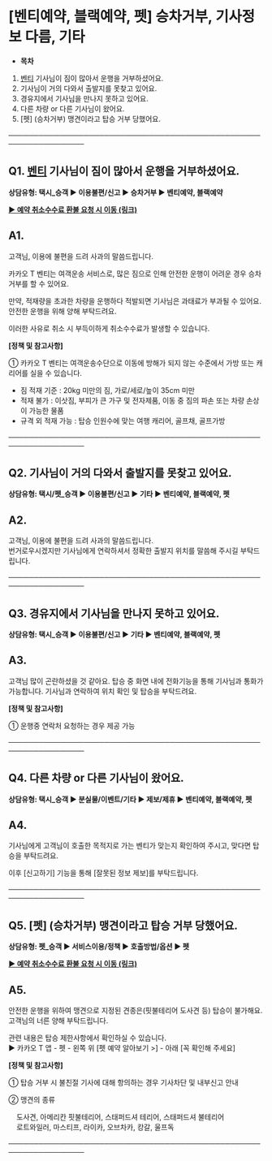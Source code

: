 # [벤티예약, 블랙예약, 펫] 승차거부, 기사정보 다름, 기타

* **목차**

1. [벤티](승차거부) 기사님이 짐이 많아서 운행을 거부하셨어요.
2. 기사님이 거의 다와서 출발지를 못찾고 있어요.
3. 경유지에서 기사님을 만나지 못하고 있어요.
4. 다른 차량 or 다른 기사님이 왔어요.
5. [펫] (승차거부) 맹견이라고 탑승 거부 당했어요.

─────────────────────────────────────────────────────────────────

**Q1. [벤티](승차거부) 기사님이 짐이 많아서 운행을 거부하셨어요.**
------------------------------------------

**상담유형: 택시\_승객 **▶** 이용불편/신고 **▶** 승차거부 **▶** 벤티예약, 블랙예약**

**[▶ 예약 취소수수료 환불 요청 시 이동 (링크)](https://kakaomobilitysupport.zendesk.com/hc/ko/articles/36059729303065--%EB%B2%A4%ED%8B%B0%EC%98%88%EC%95%BD-%EB%B8%94%EB%9E%99%EC%98%88%EC%95%BD-%EC%8A%B9%EC%B0%A8%EA%B1%B0%EB%B6%80-%EC%98%88%EC%95%BD-%EC%B7%A8%EC%86%8C%EC%88%98%EC%88%98%EB%A3%8C-%ED%99%98%EB%B6%88-%EB%AC%B8%EC%9D%98)**

**A1.**
-------

고객님, 이용에 불편을 드려 사과의 말씀드립니다.

카카오 T 벤티는 여객운송 서비스로, 많은 짐으로 인해 안전한 운행이 어려운 경우 승차거부를 할 수 있어요.

만약, 적재량을 초과한 차량을 운행하다 적발되면 기사님은 과태료가 부과될 수 있어요.  
안전한 운행을 위해 양해 부탁드려요.

이러한 사유로 취소 시 부득이하게 취소수수료가 발생할 수 있습니다.

**[정책 및 참고사항]**

① 카카오 T 벤티는 여객운송수단으로 이동에 방해가 되지 않는 수준에서 가방 또는 캐리어를 실을 수 있습니다.

* 짐 적재 기준 : 20kg 미만의 짐, 가로/세로/높이 35cm 미만
* 적재 불가 : 이삿짐, 부피가 큰 가구 및 전자제품, 이동 중 짐의 파손 또는 차량 손상이 가능한 물품
* 규격 외 적재 가능 : 탑승 인원수에 맞는 여행 캐리어, 골프채, 골프가방

─────────────────────────────────────────────────────────────────

**Q2. 기사님이 거의 다와서 출발지를 못찾고 있어요.**
---------------------------------

**상담유형: 택시/펫\_승객 **▶** 이용불편/신고 **▶** 기타 **▶** 벤티예약, 블랙예약, 펫**

**A2.**
-------

고객님, 이용에 불편을 드려 사과의 말씀드립니다.  
번거로우시겠지만 기사님에게 연락하셔서 정확한 출발지 위치를 말씀해 주시길 부탁드립니다.

─────────────────────────────────────────────────────────────────

**Q3. 경유지에서 기사님을 만나지 못하고 있어요.**
-------------------------------

**상담유형: 택시\_승객 **▶** 이용불편/신고 **▶** 기타 **▶** 벤티예약, 블랙예약, 펫**

**A3.**
-------

고객님 많이 곤란하셨을 것 같아요. 탑승 중 화면 내에 전화기능을 통해 기사님과 통화가 가능합니다. 기사님과 연락하여 위치 확인 및 탑승을 부탁드려요.

**[정책 및 참고사항]**

① 운행중 연락처 요청하는 경우 제공 가능

─────────────────────────────────────────────────────────────────

**Q4. 다른 차량 or 다른 기사님이 왔어요.**
-----------------------------

**상담유형: 택시\_승객 **▶** 분실물/이벤트/기타 **▶** 제보/제휴 **▶** 벤티예약, 블랙예약, 펫**

**A4.**
-------

기사님에게 고객님이 호출한 목적지로 가는 벤티가 맞는지 확인하여 주시고, 맞다면 탑승을 부탁드려요.

이후 [신고하기] 기능을 통해 [잘못된 정보 제보]를 부탁드립니다.

─────────────────────────────────────────────────────────────────

**Q5. [펫] (승차거부) 맹견이라고 탑승 거부 당했어요.**
------------------------------------

**상담유형: 펫\_승객 **▶** 서비스이용/정책 **▶** 호출방법/옵션 **▶** 펫**

[**▶ 예약 취소수수료 환불 요청 시 이동 (링크)**](https://kakaomobilitysupport.zendesk.com/hc/ko/articles/36090902326553--%ED%8E%AB-%EC%8A%B9%EC%B0%A8%EA%B1%B0%EB%B6%80-%EC%98%88%EC%95%BD-%EC%B7%A8%EC%86%8C%EC%88%98%EC%88%98%EB%A3%8C-%ED%99%98%EB%B6%88-%EB%AC%B8%EC%9D%98)

**A5.**
-------

안전한 운행을 위하여 맹견으로 지정된 견종은(핏불테리어 도사견 등) 탑승이 불가해요.   
고객님의 너른 양해 부탁드립니다.

관련 내용은 탑승 제한사항에서 확인하실 수 있습니다.  
▶ 카카오 T 앱 - 펫 - 왼쪽 위 [펫 예약 알아보기 >] - 아래 [꼭 확인해 주세요]

**[정책 및 참고사항]**

① 탑승 거부 시 불친절 기사에 대해 항의하는 경우 기사차단 및 내부신고 안내

② 맹견의 종류

    도사견, 아메리칸 핏불테리어, 스태퍼드셔 테리어, 스태퍼드셔 불테리어   
    로트와일러, 마스티프, 라이카, 오브차카, 캉갈, 울프독

─────────────────────────────────────────────────────────────────